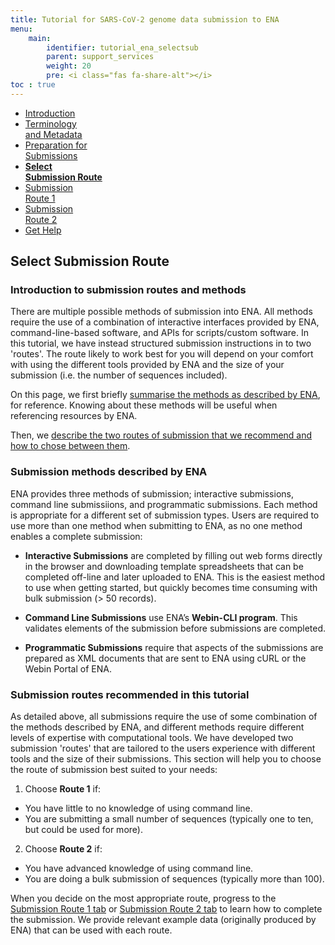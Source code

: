 ```yaml
---
title: Tutorial for SARS-CoV-2 genome data submission to ENA
menu:
    main:
        identifier: tutorial_ena_selectsub
        parent: support_services
        weight: 20
        pre: <i class="fas fa-share-alt"></i>
toc : true
---
```


<ul class="nav nav-tabs nav-justified">
  <li class="nav-item">
    <a class="nav-link" href="/support_services/tutorial_ena/tutorial_ena_intro">Introduction</a>
  </li>
  <li class="nav-item">
    <a class="nav-link" href="/support_services/tutorial_ena/tutorial_ena_terminology">Terminology<br>and Metadata</a>
  </li>
  <li class="nav-item">
    <a class="nav-link" href="/support_services/tutorial_ena/tutorial_ena_subprep">Preparation for<br>Submissions</a>
  </li>
  <li class="nav-item">
    <a class="nav-link active" href="#"><b>Select<br>Submission Route</b></a>
  </li>
  <li class="nav-item">
    <a class="nav-link" href="/support_services/tutorial_ena/tutorial_ena_subroute1">Submission<br>Route 1</a>
  </li>
  <li class="nav-item">
    <a class="nav-link" href="/support_services/tutorial_ena/tutorial_ena_subroute2">Submission<br>Route 2</a>
  </li>
  <li class="nav-item">
    <a class="nav-link" href="/support_services/tutorial_ena/tutorial_ena_contact">Get Help</a>
  </li>
</ul>

## Select Submission Route

 ### Introduction to submission routes and methods

There are multiple possible methods of submission into ENA. All methods require the use of a combination of interactive interfaces provided by ENA, command-line-based software, and APIs for scripts/custom software. In this tutorial, we have instead structured submission instructions in to two 'routes'. The route likely to work best for you will depend on your comfort with using the different tools provided by ENA and the size of your submission (i.e. the number of sequences included).

On this page, we first briefly [summarise the methods as described by ENA](/support_services/tutorial_ena/tutorial_ena_selectsub/#submission-methods-described-by-ena), for reference. Knowing about these methods will be useful when referencing resources by ENA.

Then, we [describe the two routes of submission that we recommend and how to chose between them](/support_services/tutorial_ena/tutorial_ena_selectsub/#submission-routes-recommended-in-this-tutorial).

### Submission methods described by ENA

ENA provides three methods of submission; interactive submissions, command line submissiions, and programmatic submissions. Each method is appropriate for a different set of submission types. Users are required to use more than one method when submitting to ENA, as no one method enables a complete submission:

* **Interactive Submissions** are completed by filling out web forms directly in the browser and downloading template spreadsheets that can be completed off-line and later uploaded to ENA. This is the easiest method to use when getting started, but quickly becomes time consuming with bulk submission (> 50 records).

* **Command Line Submissions** use ENA’s **Webin-CLI program**. This validates elements of the submission before submissions are completed.

* **Programmatic Submissions** require that aspects of the submissions are prepared as XML documents that are sent to ENA using cURL or the Webin Portal of ENA.

### Submission routes recommended in this tutorial

As detailed above, all submissions require the use of some combination of the methods described by ENA, and different methods require different levels of expertise with computational tools. We have developed two submission 'routes' that are tailored to the users experience with different tools and the size of their submissions. This section will help you to choose the route of submission best suited to your needs:

1.	Choose **Route 1** if:
  * You have little to no knowledge of using command line.
  * You are submitting a small number of sequences (typically one to ten, but could be used for more).


2.	Choose **Route 2** if:
  * You have advanced knowledge of using command line.
  * You are doing a bulk submission of sequences (typically more than 100).

When you decide on the most appropriate route, progress to the [Submission Route 1 tab](/support_services/tutorial_ena/tutorial_ena_subroute1) or [Submission Route 2 tab](/support_services/tutorial_ena/tutorial_ena_subroute2) to learn how to complete the submission. We provide relevant example data (originally produced by ENA) that can be used with each route.
